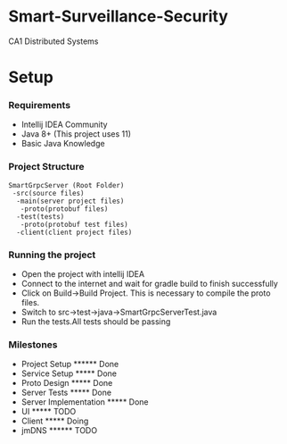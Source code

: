 # Smart-Surveillance-Security
CA1 Distributed Systems

# Setup
### Requirements
- Intellij IDEA Community
- Java 8+ (This project uses 11)
- Basic Java Knowledge

### Project Structure
    SmartGrpcServer (Root Folder)
     -src(source files)
      -main(server project files)
       -proto(protobuf files)
      -test(tests)
       -proto(protobuf test files)
      -client(client project files)
### Running the project

* Open the project with intellij IDEA
* Connect to the internet and wait for gradle build to finish successfully
* Click on Build->Build Project. This is necessary to compile the proto files.
* Switch to src->test->java->SmartGrpcServerTest.java
* Run the tests.All tests should be passing


### Milestones

- Project Setup ****** Done
- Service Setup ***** Done
- Proto Design ***** Done
- Server Tests ***** Done
- Server Implementation ***** Done
- UI ***** TODO
- Client ***** Doing
- jmDNS ****** TODO